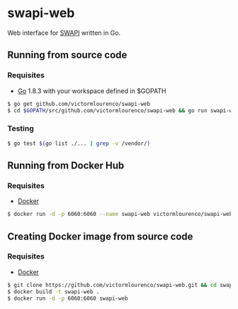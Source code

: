 # swapi-web
Web interface for [SWAPI](https://swapi.co/) written in Go.

## Running from source code
### Requisites
- [Go](https://golang.org/doc/install) 1.8.3 with your workspace defined in $GOPATH

```sh
$ go get github.com/victormlourenco/swapi-web
$ cd $GOPATH/src/github.com/victormlourenco/swapi-web && go run swapi-web.go
```

### Testing

```sh
$ go test $(go list ./... | grep -v /vendor/)
```

## Running from Docker Hub
### Requisites
- [Docker](https://get.docker.com/)
```sh
$ docker run -d -p 6060:6060 --name swapi-web victormlourenco/swapi-web
```

## Creating Docker image from source code
### Requisites
- [Docker](https://get.docker.com/)

```sh
$ git clone https://github.com/victormlourenco/swapi-web.git && cd swapi-web
$ docker build -t swapi-web .
$ docker run -d -p 6060:6060 swapi-web
```
